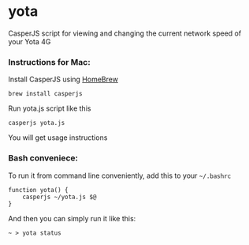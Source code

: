 yota
====

CasperJS script for viewing and changing the current network speed of your Yota 4G

### Instructions for Mac:

Install CasperJS using [HomeBrew](http://mxcl.github.com/homebrew/)

    brew install casperjs

Run yota.js script like this
    
    casperjs yota.js

You will get usage instructions

### Bash conveniece:

To run it from command line conveniently, add this to your `~/.bashrc`

    function yota() { 
        casperjs ~/yota.js $@ 
    }

And then you can simply run it like this:

    ~ > yota status

